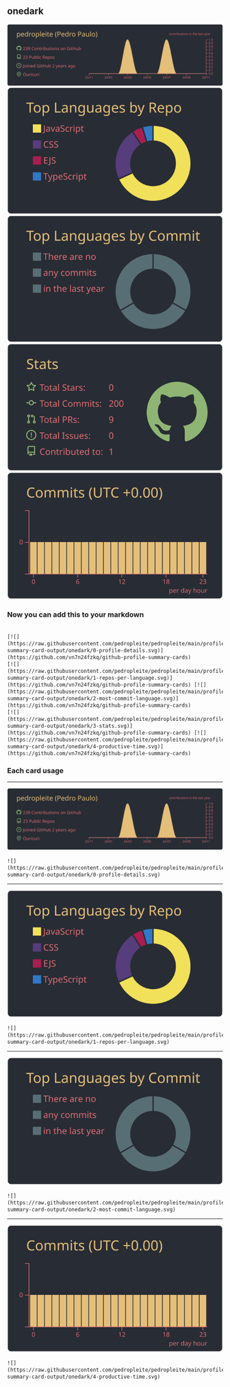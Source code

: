 ## onedark

[![](./0-profile-details.svg)](https://github.com/vn7n24fzkq/github-profile-summary-cards)
[![](./1-repos-per-language.svg)](https://github.com/vn7n24fzkq/github-profile-summary-cards) [![](./2-most-commit-language.svg)](https://github.com/vn7n24fzkq/github-profile-summary-cards)
[![](./3-stats.svg)](https://github.com/vn7n24fzkq/github-profile-summary-cards) [![](./4-productive-time.svg)](https://github.com/vn7n24fzkq/github-profile-summary-cards)
### Now you can add this to your markdown
```

[![](https://raw.githubusercontent.com/pedropleite/pedropleite/main/profile-summary-card-output/onedark/0-profile-details.svg)](https://github.com/vn7n24fzkq/github-profile-summary-cards)
[![](https://raw.githubusercontent.com/pedropleite/pedropleite/main/profile-summary-card-output/onedark/1-repos-per-language.svg)](https://github.com/vn7n24fzkq/github-profile-summary-cards) [![](https://raw.githubusercontent.com/pedropleite/pedropleite/main/profile-summary-card-output/onedark/2-most-commit-language.svg)](https://github.com/vn7n24fzkq/github-profile-summary-cards)
[![](https://raw.githubusercontent.com/pedropleite/pedropleite/main/profile-summary-card-output/onedark/3-stats.svg)](https://github.com/vn7n24fzkq/github-profile-summary-cards) [![](https://raw.githubusercontent.com/pedropleite/pedropleite/main/profile-summary-card-output/onedark/4-productive-time.svg)](https://github.com/vn7n24fzkq/github-profile-summary-cards)

```

### Each card usage
---

![](./0-profile-details.svg)

```
![](https://raw.githubusercontent.com/pedropleite/pedropleite/main/profile-summary-card-output/onedark/0-profile-details.svg)
```

    

---

![](./1-repos-per-language.svg)

```
![](https://raw.githubusercontent.com/pedropleite/pedropleite/main/profile-summary-card-output/onedark/1-repos-per-language.svg)
```

    

---

![](./2-most-commit-language.svg)

```
![](https://raw.githubusercontent.com/pedropleite/pedropleite/main/profile-summary-card-output/onedark/2-most-commit-language.svg)
```

    

---

![](./4-productive-time.svg)

```
![](https://raw.githubusercontent.com/pedropleite/pedropleite/main/profile-summary-card-output/onedark/4-productive-time.svg)
```

    
